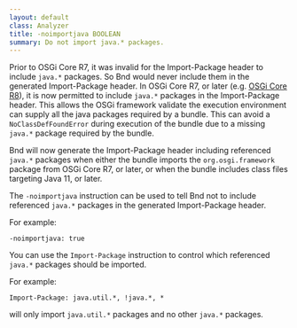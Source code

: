 ```yaml
---
layout: default
class: Analyzer
title: -noimportjava BOOLEAN
summary: Do not import java.* packages.
---
```


Prior to OSGi Core R7, it was invalid for the Import-Package header to include `java.*` packages. So Bnd would never include them in the generated Import-Package header. In OSGi Core R7, or later (e.g. [OSGi Core R8](https://docs.osgi.org/specification/osgi.core/8.0.0/framework.module.html#framework.module-execution.environment)), it is now permitted to include `java.*` packages in the Import-Package header. This allows the OSGi framework validate the execution environment can supply all the java packages required by a bundle. This can avoid a `NoClassDefFoundError` during execution of the bundle due to a missing `java.*` package required by the bundle. 

Bnd will now generate the Import-Package header including referenced `java.*` packages when either the bundle imports the `org.osgi.framework` package from OSGi Core R7, or later, or when the bundle includes class files targeting Java 11, or later.

The `-noimportjava` instruction can be used to tell Bnd not to include referenced `java.*` packages in the generated Import-Package header.

For example:

	-noimportjava: true

You can use the `Import-Package` instruction to control which referenced `java.*` packages should be imported.

For example:

	Import-Package: java.util.*, !java.*, *

will only import `java.util.*` packages and no other `java.*` packages.

